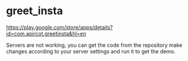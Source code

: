 # greet_insta

https://play.google.com/store/apps/details?id=com.apircot.greetinsta&hl=en

Servers are not working, you can get the code from the repository make changes according to your server settings and run it to get the demo.
